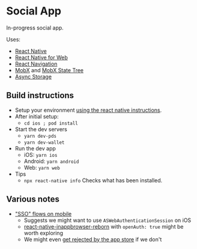 # Social App

In-progress social app.

Uses:

- [React Native](https://reactnative.dev)
- [React Native for Web](https://necolas.github.io/react-native-web/)
- [React Navigation](https://reactnative.dev/docs/navigation#react-navigation)
- [MobX](https://mobx.js.org/README.html) and [MobX State Tree](https://mobx-state-tree.js.org/)
- [Async Storage](https://github.com/react-native-async-storage/async-storage)

## Build instructions

- Setup your environment [using the react native instructions](https://reactnative.dev/docs/environment-setup).
- After initial setup:
  - `cd ios ; pod install`
- Start the dev servers
  - `yarn dev-pds`
  - `yarn dev-wallet`
- Run the dev app
  - iOS: `yarn ios`
  - Android: `yarn android`
  - Web: `yarn web`
- Tips
  - `npx react-native info` Checks what has been installed.

## Various notes

- ["SSO" flows on mobile](https://developer.okta.com/blog/2022/01/13/mobile-sso)
  - Suggests we might want to use `ASWebAuthenticationSession` on iOS
  - [react-native-inappbrowser-reborn](https://www.npmjs.com/package/react-native-inappbrowser-reborn) with `openAuth: true` might be worth exploring
  - We might even [get rejected by the app store](https://community.auth0.com/t/react-native-ios-app-rejected-on-appstore-for-using-react-native-auth0/36793) if we don't